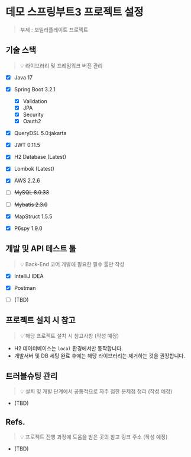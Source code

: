# 데모 스프링부트3 프로젝트 설정
> 부제 : 보일러플레이트 프로젝트

## 기술 스택
> 💡 라이브러리 및 프레임워크 버전 관리
- [x] Java 17
- [x] Spring Boot 3.2.1
  - [x] Validation
  - [x] JPA
  - [x] Security
  - [x] Oauth2
- [x] QueryDSL 5.0:jakarta
- [x] JWT 0.11.5
- [x] H2 Database (Latest)
- [x] Lombok (Latest)
- [x] AWS 2.2.6
- [ ] ~~MySQL 8.0.33~~
- [ ] ~~Mybatis 2.3.0~~
- [x] MapStruct 1.5.5
- [x] P6spy 1.9.0


## 개발 및 API 테스트 툴
> 💡 Back-End 코어 개발에 필요한 필수 툴만 작성
- [x] IntelliJ IDEA
- [x] Postman
- [ ] (TBD)


## 프로젝트 설치 시 참고
> 💡 해당 프로젝트 설치 시 참고사항 (작성 예정)
- H2 데이터베이스는 `local` 환경에서만 동작합니다.
- 개발서버 및 DB 세팅 완료 후에는 해당 라이브러리는 제거하는 것을 권장합니다.

## 트러블슈팅 관리
> 💡 설치 및 개발 단계에서 공통적으로 자주 접한 문제점 정리 (작성 예정)
- (TBD)

## Refs.
> 💡 프로젝트 진행 과정에 도움을 받은 곳의 참고 링크 주소 (작성 예정)
- (TBD)

